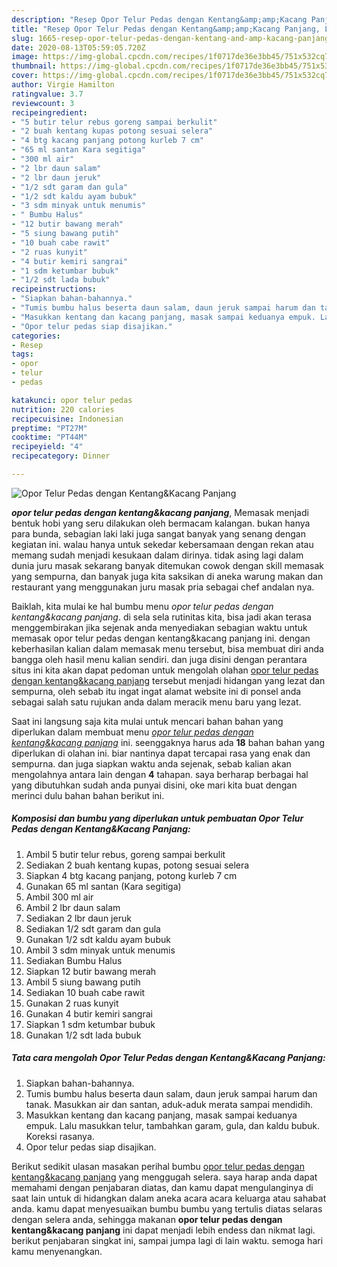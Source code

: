 ```yaml
---
description: "Resep Opor Telur Pedas dengan Kentang&amp;amp;Kacang Panjang, Lezat Sekali"
title: "Resep Opor Telur Pedas dengan Kentang&amp;amp;Kacang Panjang, Lezat Sekali"
slug: 1665-resep-opor-telur-pedas-dengan-kentang-and-amp-kacang-panjang-lezat-sekali
date: 2020-08-13T05:59:05.720Z
image: https://img-global.cpcdn.com/recipes/1f0717de36e3bb45/751x532cq70/opor-telur-pedas-dengan-kentangkacang-panjang-foto-resep-utama.jpg
thumbnail: https://img-global.cpcdn.com/recipes/1f0717de36e3bb45/751x532cq70/opor-telur-pedas-dengan-kentangkacang-panjang-foto-resep-utama.jpg
cover: https://img-global.cpcdn.com/recipes/1f0717de36e3bb45/751x532cq70/opor-telur-pedas-dengan-kentangkacang-panjang-foto-resep-utama.jpg
author: Virgie Hamilton
ratingvalue: 3.7
reviewcount: 3
recipeingredient:
- "5 butir telur rebus goreng sampai berkulit"
- "2 buah kentang kupas potong sesuai selera"
- "4 btg kacang panjang potong kurleb 7 cm"
- "65 ml santan Kara segitiga"
- "300 ml air"
- "2 lbr daun salam"
- "2 lbr daun jeruk"
- "1/2 sdt garam dan gula"
- "1/2 sdt kaldu ayam bubuk"
- "3 sdm minyak untuk menumis"
- " Bumbu Halus"
- "12 butir bawang merah"
- "5 siung bawang putih"
- "10 buah cabe rawit"
- "2 ruas kunyit"
- "4 butir kemiri sangrai"
- "1 sdm ketumbar bubuk"
- "1/2 sdt lada bubuk"
recipeinstructions:
- "Siapkan bahan-bahannya."
- "Tumis bumbu halus beserta daun salam, daun jeruk sampai harum dan tanak. Masukkan air dan santan, aduk-aduk merata sampai mendidih."
- "Masukkan kentang dan kacang panjang, masak sampai keduanya empuk. Lalu masukkan telur, tambahkan garam, gula, dan kaldu bubuk. Koreksi rasanya."
- "Opor telur pedas siap disajikan."
categories:
- Resep
tags:
- opor
- telur
- pedas

katakunci: opor telur pedas 
nutrition: 220 calories
recipecuisine: Indonesian
preptime: "PT27M"
cooktime: "PT44M"
recipeyield: "4"
recipecategory: Dinner

---
```



![Opor Telur Pedas dengan Kentang&amp;Kacang Panjang](https://img-global.cpcdn.com/recipes/1f0717de36e3bb45/751x532cq70/opor-telur-pedas-dengan-kentangkacang-panjang-foto-resep-utama.jpg)

<b><i>opor telur pedas dengan kentang&amp;kacang panjang</i></b>, Memasak menjadi bentuk hobi yang seru dilakukan oleh bermacam kalangan. bukan hanya para bunda, sebagian laki laki juga sangat banyak yang senang dengan kegiatan ini. walau hanya untuk sekedar kebersamaan dengan rekan atau memang sudah menjadi kesukaan dalam dirinya. tidak asing lagi dalam dunia juru masak sekarang banyak ditemukan cowok dengan skill memasak yang sempurna, dan banyak juga kita saksikan di aneka warung makan dan restaurant yang menggunakan juru masak pria sebagai chef andalan nya.



Baiklah, kita mulai ke hal bumbu menu <i>opor telur pedas dengan kentang&amp;kacang panjang</i>. di sela sela rutinitas kita, bisa jadi akan terasa menggembirakan jika sejenak anda menyediakan sebagian waktu untuk memasak opor telur pedas dengan kentang&amp;kacang panjang ini. dengan keberhasilan kalian dalam memasak menu tersebut, bisa membuat diri anda bangga oleh hasil menu kalian sendiri. dan juga disini dengan perantara situs ini kita akan dapat pedoman untuk mengolah olahan <u>opor telur pedas dengan kentang&amp;kacang panjang</u> tersebut menjadi hidangan yang lezat dan sempurna, oleh sebab itu ingat ingat alamat website ini di ponsel anda sebagai salah satu rujukan anda dalam meracik menu baru yang lezat.


Saat ini langsung saja kita mulai untuk mencari bahan bahan yang diperlukan dalam membuat menu <u><i>opor telur pedas dengan kentang&amp;kacang panjang</i></u> ini. seenggaknya harus ada <b>18</b> bahan bahan yang diperlukan di olahan ini. biar nantinya dapat tercapai rasa yang enak dan sempurna. dan juga siapkan waktu anda sejenak, sebab kalian akan mengolahnya antara lain dengan <b>4</b> tahapan. saya berharap berbagai hal yang dibutuhkan sudah anda punyai disini, oke mari kita buat dengan merinci dulu bahan bahan berikut ini.

<!--inarticleads1-->

##### Komposisi dan bumbu yang diperlukan untuk pembuatan Opor Telur Pedas dengan Kentang&amp;Kacang Panjang:

1. Ambil 5 butir telur rebus, goreng sampai berkulit
1. Sediakan 2 buah kentang kupas, potong sesuai selera
1. Siapkan 4 btg kacang panjang, potong kurleb 7 cm
1. Gunakan 65 ml santan (Kara segitiga)
1. Ambil 300 ml air
1. Ambil 2 lbr daun salam
1. Sediakan 2 lbr daun jeruk
1. Sediakan 1/2 sdt garam dan gula
1. Gunakan 1/2 sdt kaldu ayam bubuk
1. Ambil 3 sdm minyak untuk menumis
1. Sediakan  Bumbu Halus
1. Siapkan 12 butir bawang merah
1. Ambil 5 siung bawang putih
1. Sediakan 10 buah cabe rawit
1. Gunakan 2 ruas kunyit
1. Gunakan 4 butir kemiri sangrai
1. Siapkan 1 sdm ketumbar bubuk
1. Gunakan 1/2 sdt lada bubuk




<!--inarticleads2-->

##### Tata cara mengolah Opor Telur Pedas dengan Kentang&amp;Kacang Panjang:

1. Siapkan bahan-bahannya.
1. Tumis bumbu halus beserta daun salam, daun jeruk sampai harum dan tanak. Masukkan air dan santan, aduk-aduk merata sampai mendidih.
1. Masukkan kentang dan kacang panjang, masak sampai keduanya empuk. Lalu masukkan telur, tambahkan garam, gula, dan kaldu bubuk. Koreksi rasanya.
1. Opor telur pedas siap disajikan.




Berikut sedikit ulasan masakan perihal bumbu <u>opor telur pedas dengan kentang&amp;kacang panjang</u> yang menggugah selera. saya harap anda dapat memahami dengan penjabaran diatas, dan kamu dapat mengulanginya di saat lain untuk di hidangkan dalam aneka acara acara keluarga atau sahabat anda. kamu dapat menyesuaikan bumbu bumbu yang tertulis diatas selaras dengan selera anda, sehingga makanan <b>opor telur pedas dengan kentang&amp;kacang panjang</b> ini dapat menjadi lebih endess dan nikmat lagi. berikut penjabaran singkat ini, sampai jumpa lagi di lain waktu. semoga hari kamu menyenangkan.
